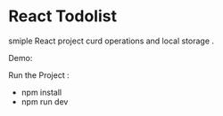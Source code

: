 # React Todolist

smiple React project curd operations and local storage .

Demo:

Run the Project :

- npm install
- npm run dev
